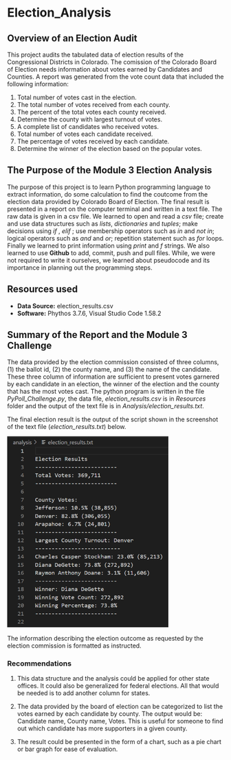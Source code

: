 # Election_Analysis
## Overview of an Election Audit
This project audits the tabulated data of election results of the Congressional Districts in Colorado. The comission of the Colorado Board of Election needs information about votes earned by Candidates and Counties. A report was generated from the vote count data that included the following information:

1. Total number of votes cast in the election.
2. The total number of votes received from each county. 
3. The percent of the total votes each county received. 
4. Determine the county with largest turnout of votes.
5. A complete list of candidates who received votes.
6. Total number of votes each candidate received.
7. The percentage of votes received by each candidate.
8. Determine the winner of the election based on the popular votes. 

## The Purpose of the Module 3 Election Analysis 
  The purpose of this project is to learn Python programming language to extract information, do some calculation to find the coutcome from the election data provided by Colorado Board of Election. The final result is presented in a report on the computer terminal and written in a text file. The raw data is given in a csv file. We learned to open and read a _csv_ file; create and use data structures such as _lists_,  _dictionaries_ and _tuples_; make decisions using _if_ , _elif_ ; use membership operators such as _in_ and _not in_; logical operators such as _and_ and _or_; repetition statement such as _for_ loops. Finally we learned to print  information using _print_ and _f_ strings. We also learned to use **Github** to add, commit, push and pull files. While, we were not required to write it ourselves, we learned about pseudocode and its importance in planning out the programming steps.

## Resources used
- **Data Source:** election_results.csv
- **Software:** Phythos 3.7.6, Visual Studio Code 1.58.2 


## Summary of the Report and the Module 3 Challenge
 The data provided by the election commission consisted of three columns, (1) the ballot id, (2) the county name, and (3) the name of the candidate. These three column of information are sufficient to present votes garnered by each candidate in an election, the winner of the election and the county that has the most votes cast. The python program is written in the file *PyPoll_Challenge.py*, the data file, *election_results.csv* is in *Resources* folder and the output of the text file is in *Analysis/election_results.txt*. 
 
 The final election result is the output of the script shown in the screenshot of the text file (_election_results.txt_) below. 

<img src='./Resources/Election_results_textfile_photo.png' width = 375 >
  
The information describing the election outcome as requested by the election commission is formatted as instructed.

### Recommendations

1. This data structure and the analysis could be applied for other state offices.  It could also be generalized for federal elections. All that would be needed is to add another column for states.

 2. The data provided by the board of election can be categorized to list the votes earned by each candidate by county. The output would be: Candidate name, County name, Votes. This is useful for someone to find out which candidate has more supporters in a given county. 

3. The result could be presented in the form of a chart, such as a pie chart or bar graph for ease of evaluation.